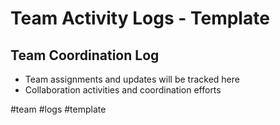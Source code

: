 # Team Activity Logs - Template

## Team Coordination Log
- Team assignments and updates will be tracked here
- Collaboration activities and coordination efforts

#team #logs #template
